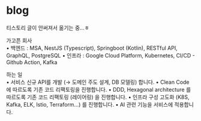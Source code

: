 # blog
티스토리 글이 안써져서 옮기는 중...ㅎ


가고픈 회사<br>
   • 백엔드 : MSA, NestJS (Typescript), Springboot (Kotlin), RESTful API, GraphQL, PostgreSQL
   • 인프라 : Google Cloud Platform, Kubernetes, CI/CD - Github Action, Kafka
   
하는 일  
• 서비스 신규 API를 개발 (→ 도메인 주도 설계, DB 모델링) 합니다.
• Clean Code 에 따르도록 기존 코드 리팩토링을 진행합니다.
• DDD, Hexagonal architecture 를 따르도록 기존 코드 리팩토링 (레이어링) 을 진행합니다.
• 인프라 구성 고도화 (K8S, Kafka, ELK, Istio, Terraform…) 를 진행합니다.
• AI 관련 기능을 서비스에 적용합니다.
   
